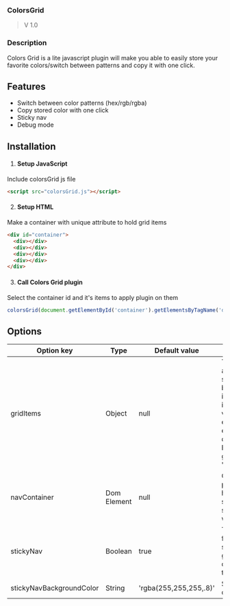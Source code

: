 
### ColorsGrid
  > V 1.0
  
### Description
Colors Grid is a lite javascript plugin will make you able to easily store your favorite colors/switch between patterns and copy it with one click.

## Features
 * Switch between color patterns (hex/rgb/rgba)
 * Copy stored color with one click
 * Sticky nav
 * Debug mode
 
## Installation
  1. #### Setup JavaScript
  Include colorsGrid js file
  ```html
  <script src="colorsGrid.js"></script>
  ```

  2. #### Setup HTML
  Make a container with unique attribute to hold grid items
  ```html
  <div id="container">
    <div></div>
    <div></div>
    <div></div>
    <div></div>
  </div>
  ```

  3. #### Call Colors Grid plugin
  Select the container id and it's items to apply plugin on them
  ```javascript
  colorsGrid(document.getElementById('container').getElementsByTagName('div') , { options });
  ```
## Options
   Option key  |  Type  |  Default value  |  Description
  ---------- | ------ | --------------- | -------------
  gridItems  | Object |     null        | This allows you to add a color for specified element by setting element index as key and it's hex color as a value. you can get element index by enabling debug_mode. Example: gridItems:{1: '#0ff'}.
  navContainer | Dom Element | null | Container to prepend navigation hex/rgb/rgba switcher to it. if not setted, navigation will be disabled.
  stickyNav |  Boolean  |  true  |  To make navigation fixed when scrollTop equal or greater than it's clientBoundingRect top.
  stickyNavBackgroundColor |  String  |  'rgba(255,255,255,.8)'  |  Sticky background color
  
  
  
